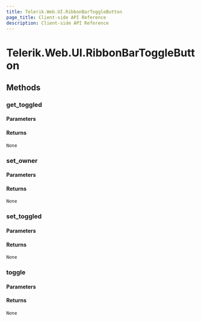 ```yaml
---
title: Telerik.Web.UI.RibbonBarToggleButton
page_title: Client-side API Reference
description: Client-side API Reference
---
```


# Telerik.Web.UI.RibbonBarToggleButton  

## Methods

###  get_toggled

#### Parameters

#### Returns

`None` 

###  set_owner

#### Parameters

#### Returns

`None` 

###  set_toggled

#### Parameters

#### Returns

`None` 

###  toggle

#### Parameters

#### Returns

`None` 


